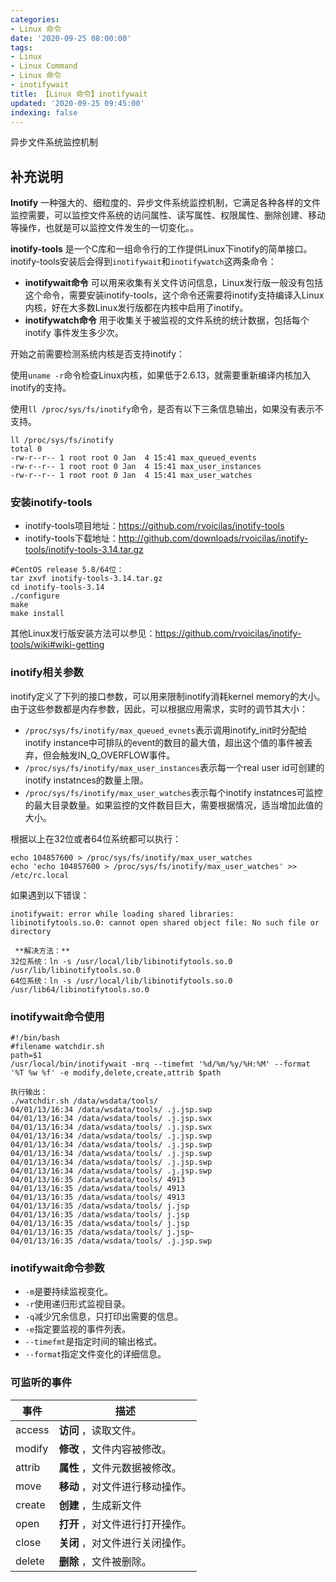 ```yaml
---
categories:
- Linux 命令
date: '2020-09-25 08:00:00'
tags:
- Linux
- Linux Command
- Linux 命令
- inotifywait
title: 【Linux 命令】inotifywait
updated: '2020-09-25 09:45:00'
indexing: false
---
```


异步文件系统监控机制

## 补充说明

**Inotify** 一种强大的、细粒度的、异步文件系统监控机制，它满足各种各样的文件监控需要，可以监控文件系统的访问属性、读写属性、权限属性、删除创建、移动等操作，也就是可以监控文件发生的一切变化。。

 **inotify-tools** 是一个C库和一组命令行的工作提供Linux下inotify的简单接口。inotify-tools安装后会得到`inotifywait`和`inotifywatch`这两条命令：

*    **inotifywait命令** 可以用来收集有关文件访问信息，Linux发行版一般没有包括这个命令，需要安装inotify-tools，这个命令还需要将inotify支持编译入Linux内核，好在大多数Linux发行版都在内核中启用了inotify。
*    **inotifywatch命令** 用于收集关于被监视的文件系统的统计数据，包括每个 inotify 事件发生多少次。

开始之前需要检测系统内核是否支持inotify：

使用`uname -r`命令检查Linux内核，如果低于2.6.13，就需要重新编译内核加入inotify的支持。

使用`ll /proc/sys/fs/inotify`命令，是否有以下三条信息输出，如果没有表示不支持。

```shell
ll /proc/sys/fs/inotify
total 0
-rw-r--r-- 1 root root 0 Jan  4 15:41 max_queued_events
-rw-r--r-- 1 root root 0 Jan  4 15:41 max_user_instances
-rw-r--r-- 1 root root 0 Jan  4 15:41 max_user_watches
```

###  安装inotify-tools

*   inotify-tools项目地址：https://github.com/rvoicilas/inotify-tools
*   inotify-tools下载地址：http://github.com/downloads/rvoicilas/inotify-tools/inotify-tools-3.14.tar.gz

```shell
#CentOS release 5.8/64位：
tar zxvf inotify-tools-3.14.tar.gz
cd inotify-tools-3.14
./configure
make
make install
```

其他Linux发行版安装方法可以参见：https://github.com/rvoicilas/inotify-tools/wiki#wiki-getting

###  inotify相关参数

inotify定义了下列的接口参数，可以用来限制inotify消耗kernel memory的大小。由于这些参数都是内存参数，因此，可以根据应用需求，实时的调节其大小：

*   `/proc/sys/fs/inotify/max_queued_evnets`表示调用inotify_init时分配给inotify instance中可排队的event的数目的最大值，超出这个值的事件被丢弃，但会触发IN_Q_OVERFLOW事件。
*   `/proc/sys/fs/inotify/max_user_instances`表示每一个real user id可创建的inotify instatnces的数量上限。
*   `/proc/sys/fs/inotify/max_user_watches`表示每个inotify instatnces可监控的最大目录数量。如果监控的文件数目巨大，需要根据情况，适当增加此值的大小。

根据以上在32位或者64位系统都可以执行：

```shell
echo 104857600 > /proc/sys/fs/inotify/max_user_watches
echo 'echo 104857600 > /proc/sys/fs/inotify/max_user_watches' >> /etc/rc.local
```

如果遇到以下错误：

```shell
inotifywait: error while loading shared libraries: libinotifytools.so.0: cannot open shared object file: No such file or directory 
```

```shell
 **解决方法：** 
32位系统：ln -s /usr/local/lib/libinotifytools.so.0 /usr/lib/libinotifytools.so.0
64位系统：ln -s /usr/local/lib/libinotifytools.so.0 /usr/lib64/libinotifytools.so.0
```

###  inotifywait命令使用

```shell
#!/bin/bash
#filename watchdir.sh
path=$1
/usr/local/bin/inotifywait -mrq --timefmt '%d/%m/%y/%H:%M' --format '%T %w %f' -e modify,delete,create,attrib $path

执行输出：
./watchdir.sh /data/wsdata/tools/
04/01/13/16:34 /data/wsdata/tools/ .j.jsp.swp
04/01/13/16:34 /data/wsdata/tools/ .j.jsp.swx
04/01/13/16:34 /data/wsdata/tools/ .j.jsp.swx
04/01/13/16:34 /data/wsdata/tools/ .j.jsp.swp
04/01/13/16:34 /data/wsdata/tools/ .j.jsp.swp
04/01/13/16:34 /data/wsdata/tools/ .j.jsp.swp
04/01/13/16:34 /data/wsdata/tools/ .j.jsp.swp
04/01/13/16:34 /data/wsdata/tools/ .j.jsp.swp
04/01/13/16:35 /data/wsdata/tools/ 4913
04/01/13/16:35 /data/wsdata/tools/ 4913
04/01/13/16:35 /data/wsdata/tools/ 4913
04/01/13/16:35 /data/wsdata/tools/ j.jsp
04/01/13/16:35 /data/wsdata/tools/ j.jsp
04/01/13/16:35 /data/wsdata/tools/ j.jsp
04/01/13/16:35 /data/wsdata/tools/ j.jsp~
04/01/13/16:35 /data/wsdata/tools/ .j.jsp.swp
```

###  inotifywait命令参数

* `-m`是要持续监视变化。
* `-r`使用递归形式监视目录。
* `-q`减少冗余信息，只打印出需要的信息。
* `-e`指定要监视的事件列表。
* `--timefmt`是指定时间的输出格式。
* `--format`指定文件变化的详细信息。

### 可监听的事件

事件 | 描述
--- | ---
access | **访问** ，读取文件。
modify | **修改** ，文件内容被修改。
attrib | **属性** ，文件元数据被修改。
move | **移动** ，对文件进行移动操作。
create | **创建** ，生成新文件
open | **打开** ，对文件进行打开操作。
close | **关闭** ，对文件进行关闭操作。
delete | **删除** ，文件被删除。

<!-- Linux命令行搜索引擎：https://jaywcjlove.github.io/linux-command/ -->